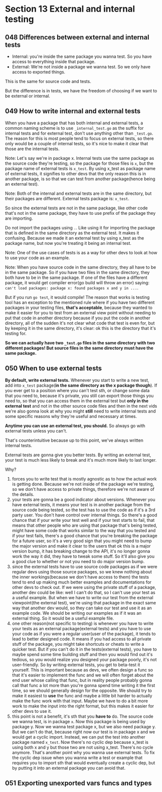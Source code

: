# Section 13 External and internal testing

## 048 Differences between external and internal tests
- Internal: you're inside the same package you wanna test. So you have access to everything inside that package. 
- External: We're not inside a package we wanna test. So we only have access to exported things.

This is the same for source code and tests.

But the difference is in tests, we have the freedom of choosing if we want to be external or internal.

## 049 How to write internal and external tests
When you have a package that has both internal and external tests, a common naming scheme is to use `_internal_test.go` as
the suffix for internal tests and for external test, don't use anything other than `_test.go`. The reason for this is
most people tend to focus on external tests, so there only would be a couple of internal tests, so it's nice to make it clear
that those are the internal tests.

Note: Let's say we're in package x. Internal tests use the same package as the source code they're testing, so the package for
those files is `x`, but the package name of external tests is `x_test`. By using x_test as package name of external tests,
it signifies to other devs that the only reason this is in another package, is so that we can test from another package(hence
being an external test).

Note: Both of the internal and external tests are in the same directory, but their packages are different. External tests package is: `x_test`.

So since the external tests are not in the same package, like other code that's not in the same package, they have to use
prefix of the package they are importing.

Do not import the packages using `.`. Like using it for importing the package that is defined in the same directory as the external
test. It makes it confusing. Because we made it an external test by using x_test as the package name, but now you're treating
it being an internal test.

Note: One of the use cases of tests is as a way for other devs to look at how to use your code as an example.

Note: When you have source code in the same directory, they all have to be in the same package. So if you have two files
in the same directory, they both have to be in the same package. If one of the files have a different package, it would get
compiler error(go build will throw an error) saying: `can't load packages: package x: found packages x and y in ...`.

But if you run `go test`, it would compile! The reason that works is testing tool has an exception to the mentioned rule where
if you have two different packages in your testing files, **that's acceptable**, because they wanted to make it easier for 
you to test from an external view point without needing to put that code in another directory because if you put the code in
another directory, all of the sudden it's not clear what code that test is even for, but by keeping it in the same directory,
it's clear: ok this is the directory that it's testing for.

**So we can actually have two `_test.go` files in the same directory with two different packages! But source files in the same directory
must have the same package.**

## 050 When to use external tests
**By default, write external tests.** Whenever you start to write a new test, add into `x_test` package(**in the same directory as the x package though**).
If you ever get to a position where you can't test sth, or change some data that you need to, because it's private, you still can
export those things you need to, so that you can access them in the external test but **only in the external test** and not in
the other source code files and then in the next vids we're also gonna look at why you might **still** need to write internal tests
and some specific reasons why they're useful and necessary at times.

**Anytime you can use an external test, you should.** So always go with external tests unless you can't.

That's counterintuitive because up to this point, we've always written internal tests.

External tests are gonna give you better tests. By writing an external test, your test is much less likely to break and it's much
more likely to last longer.

Why?

1. forces you to write test that is mostly agnostic as to how the actual work is getting done. Because we're not inside of the package
we're testing, so we don't have access to private things, therefore we're not aware of the details.
2. your tests are gonna be a good indicator about versions. Whenever you have external tests, it means your test is in another package
from the source code being tested, so the test has to use the code as if it's a 3rd party user. You don't have control over
internal things. So there's a good chance that if your write your test well and if your test starts to fail, that means that other
people who are using that package that's being tested, might have some code that works similar to the way that you tested and if
your test fails, there's a good chance that you're breaking the package for a future user, so it's a very good sign that you might need to 
bump the major version and make it clear to the users that ok this is a major version bump, it has breaking change to the API,
it's no longer gonna work the way it did, they have to tweak some stuff. So it'll also give you a good clue to whether or not
you need to do major version bump.
3. since the external tests have to use source code packages as if we were regular devs using those source packages, so we knew nothing
about the inner workings(because we don't have access to them) the tests tend to end up making much better examples and documentations for
other devs to check out. If we were using the private stuff of a package, another dev could be like: well I can't do that, so
I can't use your test as a useful example. But when we have to write our test from the external viewpoint(the external test),
we're using that package in the exact same way that another dev would, so they can take our test and use it as an example code.
We should be writing our examples as if it was an external thing. So it would be a useful example file.
4. one other reason(not specific to testing) is whenever you have to write your tests as an external package(external tests) and
you have to use your code as if you were a regular user(user of the package), it tends to lead to better designed code.
It means if you had access to all private stuff of the package, you might take shortcuts or cheats to write a quicker test.
But if you can't do it in the tests(external tests), you have to maybe spend some time building stuff and then you would find out
it's tedious, so you would realize you designed your package poorly, it's not user-friendly. So by writing external tests,
you get to beta-test it yourself. This is important because as devs, we often design a func so that it's easier to implement the func
and we will often forget about the end user whose calling that func, but in reality people probably gonna call that func
a lot more than you're gonna spend time writing it the first time, so we should generally design for the opposite. We should
try to make it easiest to **use** the func and maybe a little bit harder to actually make the func work with that input. Maybe we have
to do a bit more work to make the input into the right format, but this makes it easier for other devs to use it.
5. this point is not a benefit, it's sth that you **have to** do. The source code we wanna test, is in package `x`. Now this package
is being used by package y. Now we wanna test package x, but we also need package y. But we can't do that, because right now our test
is in package x and we would get a cyclic import. Instead, we can put the test into another package named `x_test`. Now there's no
cyclic dep because x_test is using both x and y but those two are not using x_test. There's no cycle anymore. That's another point
why you wanna use external tests. To fix the cyclic dep issue when you wanna write a test or example that requires you to import sth
that would eventually create a cyclic dep, but by putting it into an external package you can avoid that.

## 051 Exporting unexported vars funcs and types
